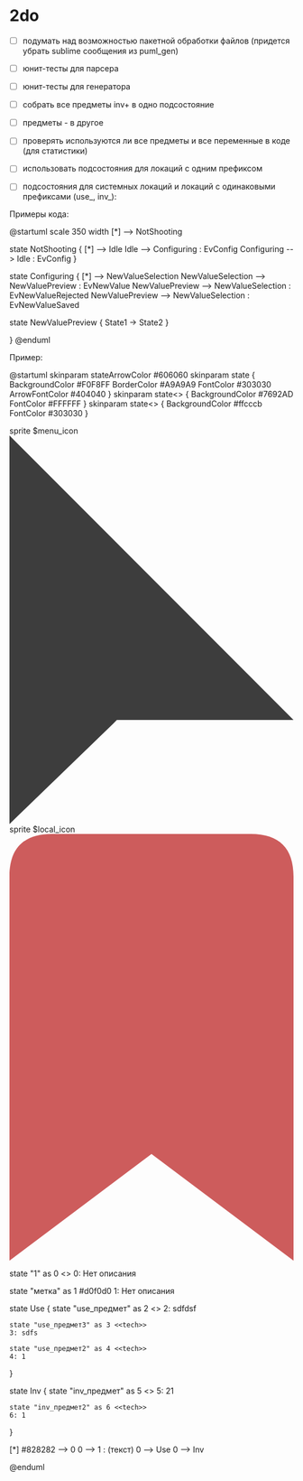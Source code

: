 2do
===

- [ ] подумать над возможностью пакетной обработки файлов (придется убрать sublime сообщения из puml_gen)
- [ ] юнит-тесты для парсера
- [ ] юнит-тесты для генератора
- [ ] собрать все предметы inv+ в одно подсостояние
- [ ] предметы - в другое
- [ ] проверять используются ли все предметы и все переменные в коде (для статистики)
- [ ] использовать подсостояния для локаций с одним префиксом
- [ ] подсостояния для системных локаций и локаций с одинаковыми префиксами (use_, inv_):


Примеры кода:

@startuml
scale 350 width
[*] --> NotShooting

state NotShooting {
  [*] --> Idle
  Idle --> Configuring : EvConfig
  Configuring --> Idle : EvConfig
}

state Configuring {
  [*] --> NewValueSelection
  NewValueSelection --> NewValuePreview : EvNewValue
  NewValuePreview --> NewValueSelection : EvNewValueRejected
  NewValuePreview --> NewValueSelection : EvNewValueSaved

  state NewValuePreview {
     State1 -> State2
  }

}
@enduml

Пример:

@startuml
skinparam stateArrowColor #606060
skinparam state {
    BackgroundColor #F0F8FF
    BorderColor #A9A9A9
    FontColor #303030
    ArrowFontColor #404040
}
skinparam state<<tech>> {
    BackgroundColor #7692AD
    FontColor #FFFFFF
}
skinparam state<<orphan>> {
    BackgroundColor #ffcccb
    FontColor #303030
}

sprite $menu_icon <svg xmlns="http://www.w3.org/2000/svg" viewBox="0 0 8.2 11.2">
  <path d="M0 0v11.2l3-2.9.1-.1h5.1L0 0z" fill="#3D3D3D"/>
</svg>
sprite $local_icon <svg xmlns="http://www.w3.org/2000/svg" viewBox="0 0 8 12">
  <path d="M1.2 0 C0.4 0 0 0.4 0 1.2 L0 12 L4 9 L8 12 L8 1.2 C8 0.4 7.6 0 6.8 0 Z" fill="#CD5C5C" />
</svg>

state "1" as 0 <<tech>>
0: Нет описания

state "метка" as 1 #d0f0d0
1: Нет описания

state Use {
    state "use_предмет" as 2 <<tech>>
    2: sdfdsf
    
    state "use_предмет3" as 3 <<tech>>
    3: sdfs
    
    state "use_предмет2" as 4 <<tech>>
    4: 1
}

state Inv {
    state "inv_предмет" as 5 <<tech>>
    5: 21
    
    state "inv_предмет2" as 6 <<tech>>
    6: 1
}

[*] #828282 --> 0 
0 --> 1 : (текст)
0 --> Use
0 --> Inv

@enduml
